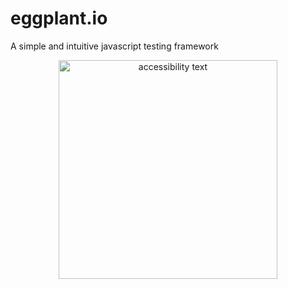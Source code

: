 # eggplant.io
A simple and intuitive javascript testing framework

<p align="center">
  <img src="https://media1.tenor.com/images/f8622490f9e55dcb6f14af4730302197/tenor.gif?itemid=12717798" width="350" alt="accessibility text">
</p>
